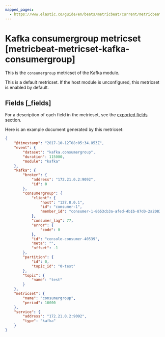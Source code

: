 ```yaml
---
mapped_pages:
  - https://www.elastic.co/guide/en/beats/metricbeat/current/metricbeat-metricset-kafka-consumergroup.html
---
```


# Kafka consumergroup metricset [metricbeat-metricset-kafka-consumergroup]

This is the `consumergroup` metricset of the Kafka module.

This is a default metricset. If the host module is unconfigured, this metricset is enabled by default.

## Fields [_fields]

For a description of each field in the metricset, see the [exported fields](/reference/metricbeat/exported-fields-kafka.md) section.

Here is an example document generated by this metricset:

```json
{
    "@timestamp": "2017-10-12T08:05:34.853Z",
    "event": {
        "dataset": "kafka.consumergroup",
        "duration": 115000,
        "module": "kafka"
    },
    "kafka": {
        "broker": {
            "address": "172.21.0.2:9092",
            "id": 0
        },
        "consumergroup": {
            "client": {
                "host": "127.0.0.1",
                "id": "consumer-1",
                "member_id": "consumer-1-8653cb3a-afed-4b1b-87d0-2a208319b41e"
            },
            "consumer_lag": 77,
            "error": {
                "code": 0
            },
            "id": "console-consumer-40539",
            "meta": "",
            "offset": -1
        },
        "partition": {
            "id": 0,
            "topic_id": "0-test"
        },
        "topic": {
            "name": "test"
        }
    },
    "metricset": {
        "name": "consumergroup",
        "period": 10000
    },
    "service": {
        "address": "172.21.0.2:9092",
        "type": "kafka"
    }
}
```
